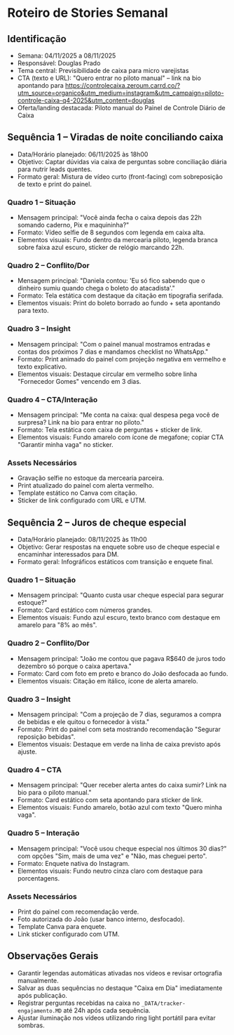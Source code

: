 # Roteiro de Stories Semanal

## Identificação

- Semana: 04/11/2025 a 08/11/2025
- Responsável: Douglas Prado
- Tema central: Previsibilidade de caixa para micro varejistas
- CTA (texto e URL): "Quero entrar no piloto manual" – link na bio apontando para https://controlecaixa.zeroum.carrd.co/?utm_source=organico&utm_medium=instagram&utm_campaign=piloto-controle-caixa-q4-2025&utm_content=douglas
- Oferta/landing destacada: Piloto manual do Painel de Controle Diário de Caixa

## Sequência 1 – Viradas de noite conciliando caixa

- Data/Horário planejado: 06/11/2025 às 18h00
- Objetivo: Captar dúvidas via caixa de perguntas sobre conciliação diária para nutrir leads quentes.
- Formato geral: Mistura de vídeo curto (front-facing) com sobreposição de texto e print do painel.

### Quadro 1 – Situação
- Mensagem principal: "Você ainda fecha o caixa depois das 22h somando caderno, Pix e maquininha?"
- Formato: Vídeo selfie de 8 segundos com legenda em caixa alta.
- Elementos visuais: Fundo dentro da mercearia piloto, legenda branca sobre faixa azul escuro, sticker de relógio marcando 22h.

### Quadro 2 – Conflito/Dor
- Mensagem principal: "Daniela contou: 'Eu só fico sabendo que o dinheiro sumiu quando chega o boleto do atacadista'."
- Formato: Tela estática com destaque da citação em tipografia serifada.
- Elementos visuais: Print do boleto borrado ao fundo + seta apontando para texto.

### Quadro 3 – Insight
- Mensagem principal: "Com o painel manual mostramos entradas e contas dos próximos 7 dias e mandamos checklist no WhatsApp."
- Formato: Print animado do painel com projeção negativa em vermelho e texto explicativo.
- Elementos visuais: Destaque circular em vermelho sobre linha "Fornecedor Gomes" vencendo em 3 dias.

### Quadro 4 – CTA/Interação
- Mensagem principal: "Me conta na caixa: qual despesa pega você de surpresa? Link na bio para entrar no piloto."
- Formato: Tela estática com caixa de perguntas + sticker de link.
- Elementos visuais: Fundo amarelo com ícone de megafone; copiar CTA "Garantir minha vaga" no sticker.

### Assets Necessários
- Gravação selfie no estoque da mercearia parceira.
- Print atualizado do painel com alerta vermelho.
- Template estático no Canva com citação.
- Sticker de link configurado com URL e UTM.

## Sequência 2 – Juros de cheque especial

- Data/Horário planejado: 08/11/2025 às 11h00
- Objetivo: Gerar respostas na enquete sobre uso de cheque especial e encaminhar interessados para DM.
- Formato geral: Infográficos estáticos com transição e enquete final.

### Quadro 1 – Situação
- Mensagem principal: "Quanto custa usar cheque especial para segurar estoque?"
- Formato: Card estático com números grandes.
- Elementos visuais: Fundo azul escuro, texto branco com destaque em amarelo para "8% ao mês".

### Quadro 2 – Conflito/Dor
- Mensagem principal: "João me contou que pagava R$640 de juros todo dezembro só porque o caixa apertava." 
- Formato: Card com foto em preto e branco do João desfocada ao fundo.
- Elementos visuais: Citação em itálico, ícone de alerta amarelo.

### Quadro 3 – Insight
- Mensagem principal: "Com a projeção de 7 dias, seguramos a compra de bebidas e ele quitou o fornecedor à vista."
- Formato: Print do painel com seta mostrando recomendação "Segurar reposição bebidas".
- Elementos visuais: Destaque em verde na linha de caixa previsto após ajuste.

### Quadro 4 – CTA
- Mensagem principal: "Quer receber alerta antes do caixa sumir? Link na bio para o piloto manual."
- Formato: Card estático com seta apontando para sticker de link.
- Elementos visuais: Fundo amarelo, botão azul com texto "Quero minha vaga".

### Quadro 5 – Interação
- Mensagem principal: "Você usou cheque especial nos últimos 30 dias?" com opções "Sim, mais de uma vez" e "Não, mas cheguei perto".
- Formato: Enquete nativa do Instagram.
- Elementos visuais: Fundo neutro cinza claro com destaque para porcentagens.

### Assets Necessários
- Print do painel com recomendação verde.
- Foto autorizada do João (usar banco interno, desfocado).
- Template Canva para enquete.
- Link sticker configurado com UTM.

## Observações Gerais

- Garantir legendas automáticas ativadas nos vídeos e revisar ortografia manualmente.
- Salvar as duas sequências no destaque "Caixa em Dia" imediatamente após publicação.
- Registrar perguntas recebidas na caixa no `_DATA/tracker-engajamento.MD` até 24h após cada sequência.
- Ajustar iluminação nos vídeos utilizando ring light portátil para evitar sombras.
